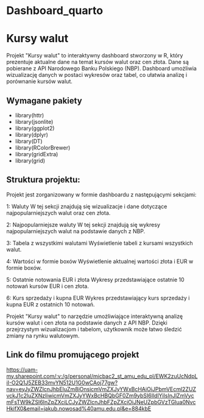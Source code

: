 # Dashboard_quarto
# Kursy walut

Projekt "Kursy walut" to interaktywny dashboard stworzony w R, który prezentuje aktualne dane na temat kursów walut oraz cen złota. Dane są pobierane z API Narodowego Banku Polskiego (NBP). Dashboard umożliwia wizualizację danych w postaci wykresów oraz tabel, co ułatwia analizę i porównanie kursów walut.

## Wymagane pakiety
 - library(httr)
 - library(jsonlite)
 - library(ggplot2)
 - library(dplyr)
 - library(DT)
 - library(RColorBrewer)
 - library(gridExtra)
 - library(grid)

## Struktura projektu:
Projekt jest zorganizowany w formie dashboardu z następującymi sekcjami:

1: Waluty
W tej sekcji znajdują się wizualizacje i dane dotyczące najpopularniejszych walut oraz cen złota.

2: Najpopularniejsze waluty
W tej sekcji znajdują się wykresy najpopularniejszych walut na podstawie danych z NBP.

3: Tabela z wszystkimi walutami
Wyświetlenie tabeli z kursami wszystkich walut.

4: Wartości w formie boxów
Wyświetlenie aktualnej wartości złota i EUR w formie boxów.

5: Ostatnie notowania EUR i złota
Wykresy przedstawiające ostatnie 10 notowań kursów EUR i cen złota.

6: Kurs sprzedaży i kupna EUR
Wykres przedstawiający kurs sprzedaży i kupna EUR z ostatnich 10 notowań.

Projekt "Kursy walut" to narzędzie umożliwiające interaktywną analizę kursów walut i cen złota na podstawie danych z API NBP. Dzięki przejrzystym wizualizacjom i tabelom, użytkownik może łatwo śledzić zmiany na rynku walutowym.


## Link do filmu promującego projekt

https://uam-my.sharepoint.com/:v:/g/personal/micbac2_st_amu_edu_pl/EWK2zuUcNdpLiI-O2Q1J5ZEB33mvYN512U1G0wCAoj77gw?nav=eyJyZWZlcnJhbEluZm8iOnsicmVmZXJyYWxBcHAiOiJPbmVEcml2ZUZvckJ1c2luZXNzIiwicmVmZXJyYWxBcHBQbGF0Zm9ybSI6IldlYiIsInJlZmVycmFsTW9kZSI6InZpZXciLCJyZWZlcnJhbFZpZXciOiJNeUZpbGVzTGlua0NvcHkifX0&email=jakub.nowosad%40amu.edu.pl&e=884kbE
